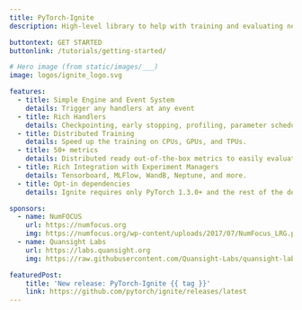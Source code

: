 ```yaml
---
title: PyTorch-Ignite
description: High-level library to help with training and evaluating neural networks in PyTorch flexibly and transparently.

buttontext: GET STARTED
buttonlink: /tutorials/getting-started/

# Hero image (from static/images/___)
image: logos/ignite_logo.svg

features:
  - title: Simple Engine and Event System
    details: Trigger any handlers at any event
  - title: Rich Handlers
    details: Checkpointing, early stopping, profiling, parameter scheduling, learning rate finder, and more.
  - title: Distributed Training
    details: Speed up the training on CPUs, GPUs, and TPUs.
  - title: 50+ metrics
    details: Distributed ready out-of-the-box metrics to easily evaluate models.
  - title: Rich Integration with Experiment Managers
    details: Tensorboard, MLFlow, WandB, Neptune, and more.
  - title: Opt-in dependencies
    details: Ignite requires only PyTorch 1.3.0+ and the rest of the dependencies are opt-in.

sponsors:
  - name: NumFOCUS
    url: https://numfocus.org
    img: https://numfocus.org/wp-content/uploads/2017/07/NumFocus_LRG.png
  - name: Quansight Labs
    url: https://labs.quansight.org
    img: https://raw.githubusercontent.com/Quansight-Labs/quansight-labs-site/master/files/images/QuansightLabs_logo_V2.png

featuredPost:
    title: 'New release: PyTorch-Ignite {{ tag }}'
    link: https://github.com/pytorch/ignite/releases/latest
---
```


